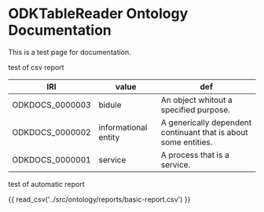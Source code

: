 # ODKTableReader Ontology Documentation

This is a test page for documentation.

test of csv report

|IRI            |value               |def                                                            |
|---------------|--------------------|---------------------------------------------------------------|
|ODKDOCS_0000003|bidule              |An object whitout a specified purpose.                         |
|ODKDOCS_0000002|informational entity|A generically dependent continuant that is about some entities.|
|ODKDOCS_0000001|service             |A process that is a service.                                   


test of automatic report

{{ read_csv('../src/ontology/reports/basic-report.csv') }}